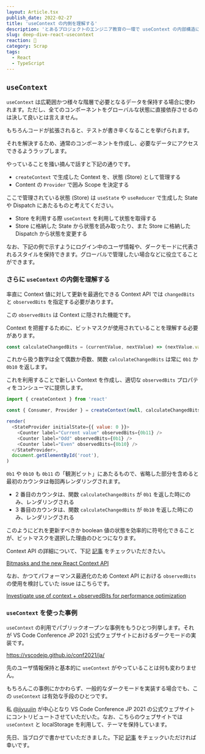 ```yaml
---
layout: Article.tsx
publish_date: 2022-02-27
title: 'useContext の内側を理解する'
description: 'とあるプロジェクトのエンジニア教育の一環で useContext の内部構造について解説する機会があってこの度、言語化いたしました。'
slug: deep-dive-react-usecontext
reaction: 🍇
category: Scrap
tags:
  - React
  - TypeScript
---
```


## `useContext`

`useContext` は広範囲かつ様々な階層で必要となるデータを保持する場合に使われます。ただし、全てのコンポーネントをグローバルな状態に直接依存させるのは決して良いとは言えません。

もちろんコードが拡張されると、テストが書き辛くなることを挙げられます。

それを解決するため、通常のコンポーネントを作成し、必要なデータにアクセスできるようラップします。

やっていることを掻い摘んで話すと下記の通りです。

- `createContext` で生成した Context を、状態 (Store) として管理する
- Content の `Provider` で囲み Scope を決定する

ここで管理されている状態 (Store) は `useState` や `useReducer` で生成した State や Dispatch にあたるものと考えてください。

- Store を利用する際 `useContext` を利用して状態を取得する
- Store に格納した State から状態を読み取ったり、また Store に格納した Dispatch から状態を変更する

なお、下記の例で示すようにログイン中のユーザ情報や、ダークモードに代表されるスタイルを保持できます。グローバルで管理したい場合などに役立てることができます。

### さらに `useContext` の内側を理解する

率直に Context 値に対して更新を最適化できる Context API では `changedBits` と `observedBits` を指定する必要があります。

この `observedBits` は Context に隠された機能です。

Context を把握するために、ビットマスクが使用されていることを理解する必要があります。

```js
const calculateChangedBits = (currentValue, nextValue) => (nextValue.value % 2 === 0 ? 0b10 : 0b1)
```

これから扱う数字は全て偶数か奇数、関数 `calculateChangedBits` は常に `0b1` か `0b10` を返します。

これを利用することで新しい Context を作成し、適切な `observedBits` プロパティをコンシューマに提供します。

```js
import { createContext } from 'react'

const { Consumer, Provider } = createContext(null, calculateChangedBits)

render(
  <StateProvider initialState={{ value: 0 }}>
    <Counter label="Current value" observedBits={0b11} />
    <Counter label="Odd" observedBits={0b1} />
    <Counter label="Even" observedBits={0b10} />
  </StateProvider>,
  document.getElementById('root'),
)
```

`0b1` や `0b10` も `0b11` の「観測ビット」にあたるもので、省略した部分を含めると最初のカウンタは毎回再レンダリングされます。

- 2 番目のカウンタは、関数 `calculateChangedBits` が `0b1` を返した時にのみ、レンダリングされる
- 3 番目のカウンタは、関数 `calculateChangedBits` が `0b10` を返した時にのみ、レンダリングされる

このようにどれを更新すべきか boolean 値の状態を効率的に符号化できることが、ビットマスクを選択した理由のひとつになります。

Context API の詳細について、下記 [記事](https://hph.is/coding/bitmasks-react-context) をチェックいただきたい。

[Bitmasks and the new React Context API](https://hph.is/coding/bitmasks-react-context)

なお、かつてパフォーマンス最適化のため Context API における `observedBits` の使用を検討していた issue はこちらです。

[Investigate use of context + observedBits for performance optimization](https://github.com/reduxjs/react-redux/issues/1018)

### `useContext` を使った事例

`useContext` の利用でパブリックオープンな事例をもうひとつ列挙します。それが VS Code Conference JP 2021 公式ウェブサイトにおけるダークモードの実装です。

https://vscodejp.github.io/conf2021/ja/

先のユーザ情報保持と基本的に `useContext` がやっていることは何も変わりません。

もちろんこの事例にかかわらず、一般的なダークモードを実装する場合でも、この `useContext` は有効な手段のひとつです。

私 [@jiyuujin](https://yuma-kitamura.nekohack.me/) が中心となり VS Code Conference JP 2021 の公式ウェブサイトにコントリビュートさせていただいた。なお、こちらのウェブサイトでは `useContext` と localStorage を利用して、テーマを保持しています。

先日、当ブログで書かせていただきました。下記 [記事](https://blog.nekohack.me/posts/inside-the-website-in-vscodecon-jp-2021) をチェックいただければ幸いです。
